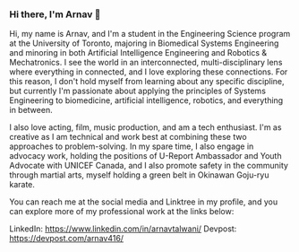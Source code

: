 ### Hi there, I'm Arnav 👋

<!--
**ARNAVTALWANI/ARNAVTALWANI** is a ✨ _special_ ✨ repository because its `README.md` (this file) appears on your GitHub profile.

Here are some ideas to get you started:

- 🔭 I’m currently working on ...
- 🌱 I’m currently learning ...
- 👯 I’m looking to collaborate on ...
- 🤔 I’m looking for help with ...
- 💬 Ask me about ...
- 📫 How to reach me: ...
- 😄 Pronouns: ...
- ⚡ Fun fact: ...
-->

Hi, my name is Arnav, and I'm a student in the Engineering Science program at the University of Toronto, majoring in Biomedical Systems Engineering and minoring in both Artificial Intelligence Engineering and Robotics & Mechatronics. I see the world in an interconnected, multi-disciplinary lens where everything in connected, and I love exploring these connections. For this reason, I don't hold myself from learning about any specific discipline, but currently I'm passionate about applying the principles of Systems Engineering to biomedicine, artificial intelligence, robotics, and everything in between. 

I also love acting, film, music production, and am a tech enthusiast. I'm as creative as I am technical and work best at combining these two approaches to problem-solving. In my spare time, I also engage in advocacy work, holding the positions of U-Report Ambassador and Youth Advocate with UNICEF Canada, and I also promote safety in the community through martial arts, myself holding a green belt in Okinawan Goju-ryu karate.

You can reach me at the social media and Linktree in my profile, and you can explore more of my professional work at the links below:

LinkedIn: https://www.linkedin.com/in/arnavtalwani/
Devpost: https://devpost.com/arnav416/
